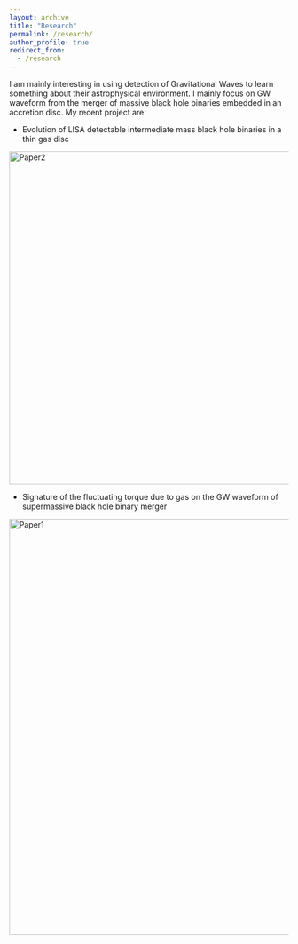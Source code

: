 ```yaml
---
layout: archive
title: "Research"
permalink: /research/
author_profile: true
redirect_from:
  - /research
---
```


I am mainly interesting in using detection of Gravitational Waves to learn something about their astrophysical environment. I mainly focus on GW waveform from the merger of massive black hole binaries embedded in an accretion disc. My recent project are:

* Evolution of LISA detectable intermediate mass black hole binaries in a thin gas disc<br>
<img class="img-responsive" src="https://muditgarg96.github.io/images/Paper2.png" title="Paper2" width="600">

* Signature of the fluctuating torque due to gas on the GW waveform of supermassive black hole binary merger <br>
<img class="img-responsive" src="https://muditgarg96.github.io/images/Paper1.png" title="Paper1" width="750">
